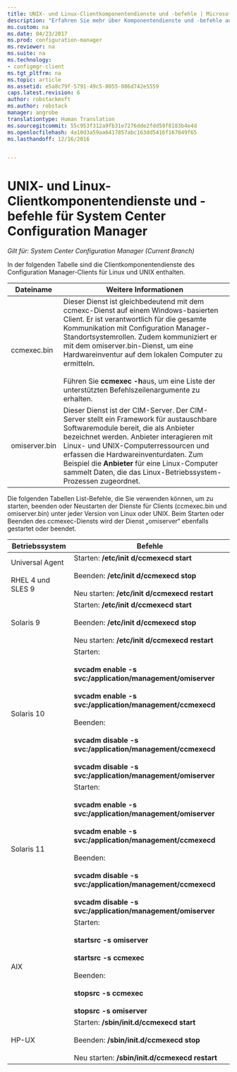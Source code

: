 ```yaml
---
title: UNIX- und Linux-Clientkomponentendienste und -befehle | Microsoft-Dokumentation
description: "Erfahren Sie mehr über Komponentendienste und -befehle auf Linux- und UNIX-Clients in System Center Configuration Manager."
ms.custom: na
ms.date: 04/23/2017
ms.prod: configuration-manager
ms.reviewer: na
ms.suite: na
ms.technology:
- configmgr-client
ms.tgt_pltfrm: na
ms.topic: article
ms.assetid: e5a8c79f-5791-49c5-8055-086d742e5559
caps.latest.revision: 6
author: robstackmsft
ms.author: robstack
manager: angrobe
translationtype: Human Translation
ms.sourcegitcommit: 55c953f312a9fb31e7276dde2fdd59f8183b4e4d
ms.openlocfilehash: 4a10d3a59aa6417857abc163dd5416f167049f65
ms.lasthandoff: 12/16/2016


---
```

# <a name="linux-and-unix-clients-component-services-and-commands-for-system-center-configuration-manager"></a>UNIX- und Linux-Clientkomponentendienste und -befehle für System Center Configuration Manager

*Gilt für: System Center Configuration Manager (Current Branch)*


 In der folgenden Tabelle sind die Clientkomponentendienste des Configuration Manager-Clients für Linux und UNIX enthalten.  

|Dateiname|Weitere Informationen|  
|---------------|----------------------|  
|ccmexec.bin|Dieser Dienst ist gleichbedeutend mit dem ccmexc-Dienst auf einem Windows-basierten Client. Er ist verantwortlich für die gesamte Kommunikation mit Configuration Manager-Standortsystemrollen. Zudem kommuniziert er mit dem omiserver.bin-Dienst, um eine Hardwareinventur auf dem lokalen Computer zu ermitteln.<br /><br /> Führen Sie **ccmexec -h**aus, um eine Liste der unterstützten Befehlszeilenargumente zu erhalten.|  
|omiserver.bin|Dieser Dienst ist der CIM-Server. Der CIM-Server stellt ein Framework für austauschbare Softwaremodule bereit, die als Anbieter bezeichnet werden. Anbieter interagieren mit Linux- und UNIX-Computerressourcen und erfassen die Hardwareinventurdaten. Zum Beispiel die **Anbieter** für eine Linux-Computer sammelt Daten, die das Linux-Betriebssystem-Prozessen zugeordnet.|  

 Die folgenden Tabellen List-Befehle, die Sie verwenden können, um zu starten, beenden oder Neustarten der Dienste für Clients (ccmexec.bin und omiserver.bin) unter jeder Version von Linux oder UNIX. Beim Starten oder Beenden des ccmexec-Diensts wird der Dienst „omiserver“ ebenfalls gestartet oder beendet.  

|Betriebssystem|Befehle|  
|----------------------|--------------|  
|Universal Agent<br /><br /> RHEL 4 und SLES 9|Starten: **/etc/init d/ccmexecd start**<br /><br /> Beenden: **/etc/init d/ccmexecd stop**<br /><br /> Neu starten: **/etc/init d/ccmexecd restart**|  
|Solaris 9|Starten: **/etc/init d/ccmexecd start**<br /><br /> Beenden: **/etc/init d/ccmexecd stop**<br /><br /> Neu starten: **/etc/init d/ccmexecd restart**|  
|Solaris 10|Starten:<br /><br /> **svcadm enable -s svc:/application/management/omiserver**<br /><br /> **svcadm enable -s svc:/application/management/ccmexecd**<br /><br /> Beenden:<br /><br /> **svcadm disable -s svc:/application/management/ccmexecd**<br /><br /> **svcadm disable -s svc:/application/management/omiserver**|  
|Solaris 11|Starten:<br /><br /> **svcadm enable -s svc:/application/management/omiserver**<br /><br /> **svcadm enable -s svc:/application/management/ccmexecd**<br /><br /> Beenden:<br /><br /> **svcadm disable -s svc:/application/management/ccmexecd**<br /><br /> **svcadm disable -s svc:/application/management/omiserver**|  
|AIX|Starten:<br /><br /> **startsrc -s omiserver**<br /><br /> **startsrc -s ccmexec**<br /><br /> Beenden:<br /><br /> **stopsrc -s ccmexec**<br /><br /> **stopsrc -s omiserver**|  
|HP-UX|Starten: **/sbin/init.d/ccmexecd start**<br /><br /> Beenden: **/sbin/init.d/ccmexecd stop**<br /><br /> Neu starten: **/sbin/init.d/ccmexecd restart**|  

